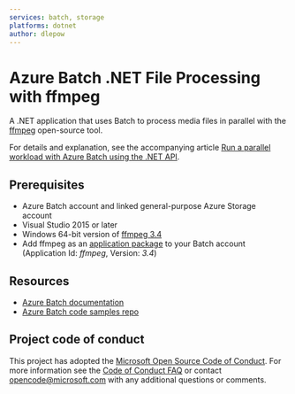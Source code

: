 ```yaml
---
services: batch, storage
platforms: dotnet
author: dlepow
---
```


# Azure Batch .NET File Processing with ffmpeg

A .NET application that uses Batch to process media files in parallel with the [ffmpeg](http://ffmpeg.org/) open-source tool. 

For details and explanation, see the accompanying article [Run a parallel workload with Azure Batch using the .NET API](https://docs.microsoft.com/azure/batch/tutorial-parallel-dotnet).


## Prerequisites

- Azure Batch account and linked general-purpose Azure Storage account
- Visual Studio 2015 or later
- Windows 64-bit version of [ffmpeg 3.4](https://ffmpeg.zeranoe.com/builds/win64/static/ffmpeg-3.4-win64-static.zip)
- Add ffmpeg as an [application package](https://docs.microsoft.com/azure/batch/batch-application-packages) to your Batch account (Application Id: *ffmpeg*, Version: *3.4*)

## Resources

- [Azure Batch documentation](https://docs.microsoft.com/azure/batch/)
- [Azure Batch code samples repo](https://github.com/Azure/azure-batch-samples)

## Project code of conduct

This project has adopted the [Microsoft Open Source Code of Conduct](https://opensource.microsoft.com/codeofconduct/). For more information see the [Code of Conduct FAQ](https://opensource.microsoft.com/codeofconduct/faq/) or contact [opencode@microsoft.com](mailto:opencode@microsoft.com) with any additional questions or comments.
